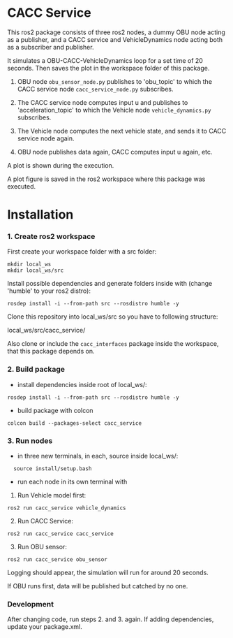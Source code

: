 # CACC Service 

This ros2 package consists of three ros2 nodes, a dummy OBU node acting as a publisher, and a CACC service and VehicleDynamics node acting both as a subscriber and publisher.

It simulates a OBU-CACC-VehicleDynamics loop for a set time of 20 seconds. Then saves the plot in the workspace folder of this package.

1. OBU node `obu_sensor_node.py` publishes to 'obu_topic' to which the CACC service node `cacc_service_node.py` subscribes. 

2. The CACC service node computes input u and publishes to 'acceleration_topic' to which the Vehicle node `vehicle_dynamics.py` subscribes.

3. The Vehicle node computes the next vehicle state, and sends it to CACC service node again. 

4. OBU node publishes data again, CACC computes input u again, etc.

A plot is shown during the execution.

A plot figure is saved in the ros2 workspace where this package was executed.

# Installation

### 1. Create ros2 workspace

First create your workspace folder with a src folder: 

```
mkdir local_ws
mkdir local_ws/src
```

Install possible dependencies and generate folders inside with (change 'humble' to your ros2 distro):

```
rosdep install -i --from-path src --rosdistro humble -y
```

Clone this repository into local_ws/src so you have to following structure:

local_ws/src/cacc_service/

Also clone or include the `cacc_interfaces` package inside the workspace, that this package depends on.

### 2. Build package

- install dependencies inside root of local_ws/:

```
rosdep install -i --from-path src --rosdistro humble -y
```

- build package with colcon

```
colcon build --packages-select cacc_service
```

### 3. Run nodes 

- in three new terminals, in each, source inside local_ws/:

```
  source install/setup.bash
```
- run each node in its own terminal with

1. Run Vehicle model first:
```
ros2 run cacc_service vehicle_dynamics
```
2. Run CACC Service:
```
ros2 run cacc_service cacc_service
```

3. Run OBU sensor:
```
ros2 run cacc_service obu_sensor
```

Logging should appear, the simulation will run for around 20 seconds.

If OBU runs first, data will be published but catched by no one.


### Development

After changing code, run steps 2. and 3. again. If adding dependencies, update your package.xml.
